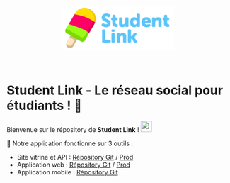 <br/>
<p align="center">
    <a href="https://studentlink.fr" target="_blank">
        <img width="50%" src="https://github.com/StudentLink/.github/blob/main/profile/logo.png" alt="StudentLink logo">
    </a>
</p>
<br/>

# Student Link - Le réseau social pour étudiants ! 🚀

Bienvenue sur le répository de **Student Link** !
<img src="https://media.giphy.com/media/hvRJCLFzcasrR4ia7z/giphy.gif" width="25px" height="25px">

🤝 Notre application fonctionne sur 3 outils :

- Site vitrine et API : [Répository Git](https://github.com/StudentLink/studentlink-backend) / [Prod](https://studentlink.etudiants.ynov-bordeaux.com/)
- Application web : [Répository Git](https://github.com/StudentLink/studentlink-frontend-web) / [Prod](https://app-studentlink.etudiants.ynov-bordeaux.com/)
- Application mobile : [Répository Git](https://github.com/StudentLink/studentlink-frontend-mobile)



<!--

**Here are some ideas to get you started:**

🙋‍♀️ A short introduction - what is your organization all about?
🌈 Contribution guidelines - how can the community get involved?
👩‍💻 Useful resources - where can the community find your docs? Is there anything else the community should know?
🍿 Fun facts - what does your team eat for breakfast?
🧙 Remember, you can do mighty things with the power of [Markdown](https://docs.github.com/github/writing-on-github/getting-started-with-writing-and-formatting-on-github/basic-writing-and-formatting-syntax)
-->

